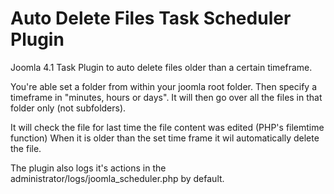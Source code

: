 # Auto Delete Files Task Scheduler Plugin
Joomla 4.1 Task Plugin to auto delete files older than a certain timeframe.

You're able set a folder from within your joomla root folder.
Then specify a timeframe in "minutes, hours or days".
It will then go over all the files in that folder only (not subfolders).

It will check the file for last time the file content was edited (PHP's filemtime function)
When it is older than the set time frame it wil automatically delete the file. 

The plugin also logs it's actions in the administrator/logs/joomla_scheduler.php by default.
